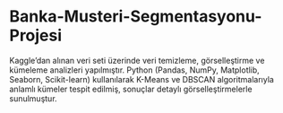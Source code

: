 # Banka-Musteri-Segmentasyonu-Projesi
Kaggle’dan alınan veri seti üzerinde veri temizleme, görselleştirme ve kümeleme analizleri yapılmıştır. Python (Pandas, NumPy, Matplotlib, Seaborn, Scikit-learn) kullanılarak K-Means ve DBSCAN algoritmalarıyla anlamlı kümeler tespit edilmiş, sonuçlar detaylı görselleştirmelerle sunulmuştur.
